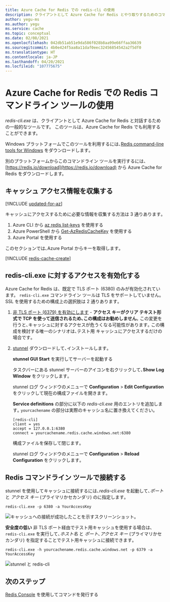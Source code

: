 ```yaml
---
title: Azure Cache for Redis での redis-cli の使用
description: クライアントとして Azure Cache for Redis とやり取りするためのコマンドライン ツールとして *redis-cli.exe* を使用する方法について説明します。
author: yegu-ms
ms.author: yegu
ms.service: cache
ms.topic: conceptual
ms.date: 02/08/2021
ms.openlocfilehash: 042db51ab51e9da586f028b8aa99e66ffaa36639
ms.sourcegitcommit: 4b0e424f5aa8a11daf0eec32456854542a2f5df0
ms.translationtype: HT
ms.contentlocale: ja-JP
ms.lasthandoff: 04/20/2021
ms.locfileid: "107775675"
---
```

# <a name="use-the-redis-command-line-tool-with-azure-cache-for-redis"></a>Azure Cache for Redis での Redis コマンドライン ツールの使用

*redis-cli.exe* は、クライアントとして Azure Cache for Redis と対話するための一般的なツールです。 このツールは、Azure Cache for Redis でも利用することができます。

Windows プラットフォームでこのツールを利用するには､[Redis command-line tools for Windows](https://github.com/MSOpenTech/redis/releases/) をダウンロードします｡ 

別のプラットフォームからこのコマンドライン ツールを実行するには、[https://redis.io/download](https://redis.io/download) から Azure Cache for Redis をダウンロードします。

## <a name="gather-cache-access-information"></a>キャッシュ アクセス情報を収集する

[!INCLUDE [updated-for-az](../../includes/updated-for-az.md)]

キャッシュにアクセスするために必要な情報を収集する方法は 3 通りあります｡

1. Azure CLI から [az redis list-keys](/cli/azure/redis#az_redis_list_keys) を使用する
2. Azure PowerShell から [Get-AzRedisCacheKey](/powershell/module/az.rediscache/Get-AzRedisCacheKey) を使用する
3. Azure Portal を使用する

このセクションでは､Azure Portal からキーを取得します｡

[!INCLUDE [redis-cache-create](../../includes/redis-cache-access-keys.md)]


## <a name="enable-access-for-redis-cliexe"></a>redis-cli.exe に対するアクセスを有効化する

Azure Cache for Redis は、既定で TLS ポート (6380) のみが有効化されています。 `redis-cli.exe` コマンドライン ツールは TLS をサポートしていません｡ SSL を使用するための構成上の選択肢は 2 通りあります｡

1. [非 TLS ポート (6379) を有効にします](cache-configure.md#access-ports) -  **アクセス キーがクリア テキスト形式で TCP を使って送信されるため､この構成はお勧めしません**｡ この変更を行うと､キャッシュに対するアクセスが危うくなる可能性があります｡ この構成を検討する唯一のシナリオは､テスト用 キャッシュにアクセスするだけの場合です｡

2. [stunnel](https://www.stunnel.org/downloads.html) ダウンロードして､インストールします｡

    **stunnel GUI Start** を実行してサーバーを起動する

    タスクバーにある stunnel サーバーのアイコンを右クリックして､**Show Log Window** をクリックします｡

    stunnel ログ ウィンドウのメニューで **Configuration** > **Edit Configuration** をクリックして現在の構成ファイルを開きます｡

    **Service definitions** の部分に以下の *redis-cli.exe* 用のエントリを追加します｡ `yourcachename` の部分は実際のキャッシュ名に置き換えてください｡ 

    ```
    [redis-cli]
    client = yes
    accept = 127.0.0.1:6380
    connect = yourcachename.redis.cache.windows.net:6380
    ```

    構成ファイルを保存して閉じます｡ 
  
    stunnel ログ ウィンドウのメニューで **Configuration** > **Reload Configuration** をクリックします｡


## <a name="connect-using-the-redis-command-line-tool"></a>Redis コマンドライン ツールで接続する

stunnel を使用してキャッシュに接続するには､*redis-cli.exe* を起動して､*ポート* と *アクセス キー* (プライマリかセカンダリ) のに指定します｡

```
redis-cli.exe -p 6380 -a YourAccessKey
```

![キャッシュへの接続が成功したことを示すスクリーンショット。](media/cache-how-to-redis-cli-tool/cache-redis-cli-stunnel.png)

**安全度の低い** 非 TLS ポート経由でテスト用キャッシュを使用する場合は､`redis-cli.exe` を実行して､*ホスト名* と *ポート*､*アクセス キー* (プライマリかセカンダリ) を指定することでテスト用キャッシュに接続できます｡

```
redis-cli.exe -h yourcachename.redis.cache.windows.net -p 6379 -a YourAccessKey
```

![stunnel と redis-cli](media/cache-how-to-redis-cli-tool/cache-redis-cli-non-ssl.png)




## <a name="next-steps"></a>次のステップ

[Redis Console](cache-configure.md#redis-console) を使用してコマンドを発行する